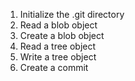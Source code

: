 1) Initialize the .git directory
2) Read a blob object
3) Create a blob object
4) Read a tree object
5) Write a tree object
6) Create a commit

